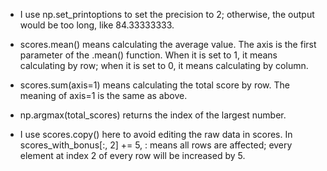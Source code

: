 * I use np.set_printoptions to set the precision to 2; otherwise, the output would be too long, like 84.33333333.

* scores.mean() means calculating the average value. The axis is the first parameter of the .mean() function. When it is set to 1, it means calculating by row; when it is set to 0, it means calculating by column.

* scores.sum(axis=1) means calculating the total score by row. The meaning of axis=1 is the same as above.

* np.argmax(total_scores) returns the index of the largest number.

* I use scores.copy() here to avoid editing the raw data in scores. In scores_with_bonus[:, 2] += 5, : means all rows are affected; every element at index 2 of every row will be increased by 5.